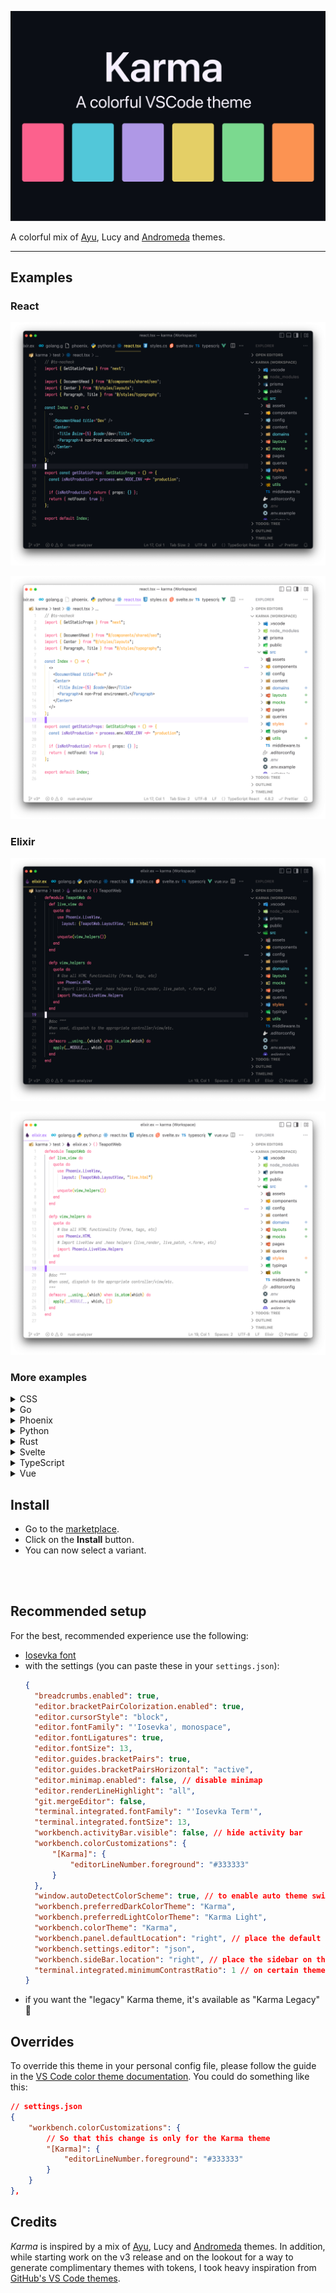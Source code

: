 ![Karma — a colorful VSCode theme](./images/karma-card-large.jpg)

A colorful mix of [Ayu](https://marketplace.visualstudio.com/items?itemName=teabyii.ayu), Lucy and [Andromeda](https://marketplace.visualstudio.com/items?itemName=EliverLara.andromeda) themes.

---

## Examples

### React

![Karma theme screenshot for React](./images/v3/react.webp)

![Karma Light theme screenshot for React](./images/v3/react-light.webp)

### Elixir

![Karma theme screenshot for Elixir](./images/v3/elixir.webp)

![Karma Light theme screenshot for Elixir](./images/v3/elixir-light.webp)

### More examples

<details>
<summary>CSS</summary>

![Karma theme screenshot for CSS](./images/v3/css.webp)
![Karma Light theme screenshot for CSS](./images/v3/css-light.webp)

</details>

<details>
<summary>Go</summary>

![Karma theme screenshot for Go](./images/v3/go.webp)
![Karma Light theme screenshot for Go](./images/v3/go-light.webp)

</details>

<details>
<summary>Phoenix</summary>

![Karma theme screenshot for Phoenix](./images/v3/phoenix.webp)
![Karma Light theme screenshot for Phoenix](./images/v3/phoenix-light.webp)

</details>

<details>
<summary>Python</summary>

![Karma theme screenshot for Python](./images/v3/python.webp)
![Karma Light theme screenshot for Python](./images/v3/python-light.webp)

</details>

<details>
<summary>Rust</summary>

![Karma theme screenshot for Rust](./images/v3/rust.webp)
![Karma Light theme screenshot for Rust](./images/v3/rust-light.webp)

</details>

<details>
<summary>Svelte</summary>

![Karma theme screenshot for Svelte](./images/v3/svelte.webp)
![Karma Light theme screenshot for Svelte](./images/v3/svelte-light.webp)

</details>

<details>
<summary>TypeScript</summary>

![Karma theme screenshot for TypeScript](./images/v3/typescript.webp)
![Karma Light theme screenshot for TypeScript](./images/v3/typescript-light.webp)

</details>

<details>
<summary>Vue</summary>

![Karma theme screenshot for Vue](./images/v3/vue.webp)
![Karma Light theme screenshot for Vue](./images/v3/vue-light.webp)

</details>

## Install

- Go to the [marketplace](https://marketplace.visualstudio.com/items?itemName=SreetamD.karma).
- Click on the **Install** button.
- You can now select a variant.

<br />
<br />

## Recommended setup

For the best, recommended experience use the following:

- [Iosevka font](https://typeof.net/Iosevka/)
- with the settings (you can paste these in your `settings.json`):
  ```json
  {
  	"breadcrumbs.enabled": true,
  	"editor.bracketPairColorization.enabled": true,
  	"editor.cursorStyle": "block",
  	"editor.fontFamily": "'Iosevka', monospace",
  	"editor.fontLigatures": true,
  	"editor.fontSize": 13,
  	"editor.guides.bracketPairs": true,
  	"editor.guides.bracketPairsHorizontal": "active",
  	"editor.minimap.enabled": false, // disable minimap
  	"editor.renderLineHighlight": "all",
  	"git.mergeEditor": false,
  	"terminal.integrated.fontFamily": "'Iosevka Term'",
  	"terminal.integrated.fontSize": 13,
  	"workbench.activityBar.visible": false, // hide activity bar
  	"workbench.colorCustomizations": {
  		"[Karma]": {
  			"editorLineNumber.foreground": "#333333"
  		}
  	},
  	"window.autoDetectColorScheme": true, // to enable auto theme switch based on OS color scheme
  	"workbench.preferredDarkColorTheme": "Karma",
  	"workbench.preferredLightColorTheme": "Karma Light",
  	"workbench.colorTheme": "Karma",
  	"workbench.panel.defaultLocation": "right", // place the default panel (terminal etc.) on the right
  	"workbench.settings.editor": "json",
  	"workbench.sideBar.location": "right", // place the sidebar on the right
  	"terminal.integrated.minimumContrastRatio": 1 // on certain themes, the color gets altered by VS Code for contrast, disable this to use Karma colors
  }
  ```
- if you want the "legacy" Karma theme, it's available as "Karma Legacy" 🙂

## Overrides

To override this theme in your personal config file, please follow the guide in the [VS Code color theme documentation](https://code.visualstudio.com/api/extension-guides/color-theme). You could do something like this:

```json
// settings.json
{
	"workbench.colorCustomizations": {
		// So that this change is only for the Karma theme
		"[Karma]": {
			"editorLineNumber.foreground": "#333333"
		}
	}
},
```

## Credits

_Karma_ is inspired by a mix of [Ayu](https://marketplace.visualstudio.com/items?itemName=teabyii.ayu), Lucy and [Andromeda](https://marketplace.visualstudio.com/items?itemName=EliverLara.andromeda) themes. In addition, while starting work on the v3 release and on the lookout for a way to generate complimentary themes with tokens, I took heavy inspiration from [GitHub's VS Code themes](https://github.com/primer/github-vscode-theme).
